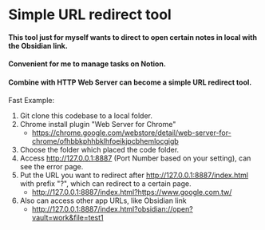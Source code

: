 # Simple URL redirect  tool

#### This tool just for myself wants to direct to open certain notes in local with the Obsidian link.
#### Convenient for me to manage tasks on Notion.
#### Combine with HTTP Web Server can become a simple URL redirect tool.

Fast Example:
1. Git clone this codebase to a local folder.
2. Chrome install plugin "Web Server for Chrome"
   * https://chrome.google.com/webstore/detail/web-server-for-chrome/ofhbbkphhbklhfoeikjpcbhemlocgigb
3. Choose the folder which placed the code folder.
4. Access http://127.0.0.1:8887 (Port Number based on your setting), can see the error page.
5. Put the URL you want to redirect after http://127.0.0.1:8887/index.html with prefix "?", which can redirect to a certain page.
   * http://127.0.0.1:8887/index.html?https://www.google.com.tw/
6. Also can access other app URLs, like Obsidian link
   * http://127.0.0.1:8887/index.html?obsidian://open?vault=work&file=test1
